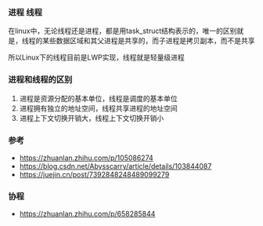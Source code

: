 ### 进程 线程
在linux中，无论线程还是进程，都是用task_struct结构表示的，唯一的区别就是，线程的某些数据区域和其父进程是共享的，而子进程是拷贝副本，而不是共享

所以Linux下的线程目前是LWP实现，线程就是轻量级进程

### 进程和线程的区别
1. 进程是资源分配的基本单位，线程是调度的基本单位
2. 进程拥有独立的地址空间，线程共享进程的地址空间
3. 进程上下文切换开销大，线程上下文切换开销小

### 参考
- https://zhuanlan.zhihu.com/p/105086274
- https://blog.csdn.net/Abysscarry/article/details/103844087
- https://juejin.cn/post/7392848248489099279

### 协程
- https://zhuanlan.zhihu.com/p/658285844